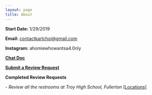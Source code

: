 ```yaml
---
layout: page
title: About
---
```


**Start Date:** 1/29/2019

**Email:** contactkarlchoi@gmail.com

**Instagram:** ahomiewhowantsa4.0nly

**[Chat Doc](https://drive.google.com/open?id=1C-9SIC4WWSs9bhI2UnltUULVV8B3MNgmkgHM5sqdd5g)**

**[Submit a Review Request](https://goo.gl/forms/HJT99az0q7oc94rD2)**

**Completed Review Requests**

*- Review all the restrooms at Troy High School, Fullerton* [[Locations]](https://karlcxu.github.io/KarlChoiReviews/Locations.html)
